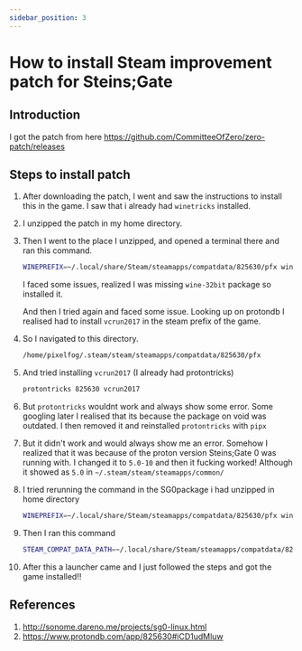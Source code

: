 ```yaml
---
sidebar_position: 3
---
```


# How to install Steam improvement patch for Steins;Gate

## Introduction

I got the patch from here
https://github.com/CommitteeOfZero/zero-patch/releases

## Steps to install patch

1. After downloading the patch, I went and saw the instructions to install this in the game. I saw that i already had ``winetricks`` installed.

2. I unzipped the patch in my home directory.

3. Then I went to the place I unzipped, and opened a terminal there and ran this command.

   ```bash
   WINEPREFIX=~/.local/share/Steam/steamapps/compatdata/825630/pfx winetricks vcrun2017
   ```

   I faced some issues, realized I was missing ``wine-32bit`` package so installed it.

   And then I tried again and faced some issue. Looking up on protondb I realised had to install ``vcrun2017`` in the steam prefix of the game.

4. So I navigated to this directory.

   ```bash
   /home/pixelfog/.steam/steam/steamapps/compatdata/825630/pfx
   ```

5. And tried installing ``vcrun2017`` (I already had protontricks)
   
   ```bash
   protontricks 825630 vcrun2017
   ```

6. But ``protontricks`` wouldnt work and always show some error. Some googling later I realised that its because the package on void was outdated.
   I then removed it and reinstalled ``protontricks`` with ``pipx``   

6. But it didn't work and would always show me an error. Somehow I realized that it was because of the proton version Steins;Gate 0 was running with. 
   I changed it to ``5.0-10`` and then it fucking worked!
   Although it showed as ``5.0`` in ``~/.steam/steam/steamapps/common/``

7. I tried rerunning the command in the SG0package i had unzipped in home directory

   ```bash
   WINEPREFIX=~/.local/share/Steam/steamapps/compatdata/825630/pfx winetricks vcrun2017
   ```
8. Then I ran this command

   ```bash
   STEAM_COMPAT_DATA_PATH=~/.local/share/Steam/steamapps/compatdata/825630 ~/.local/share/Steam/steamapps/common/Proton\ 5.0/proton run SG0Patch-Installer.exe
   ```
9. After this a launcher came and I just followed the steps and got the game installed!!

## References

1. http://sonome.dareno.me/projects/sg0-linux.html
2. https://www.protondb.com/app/825630#iCD1udMluw
